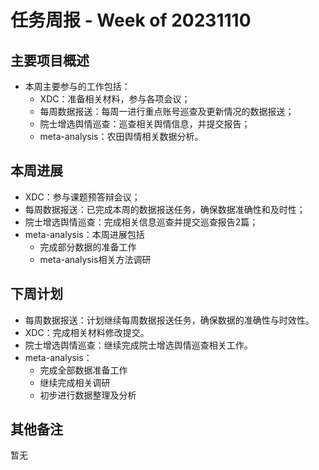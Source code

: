   
# 任务周报 - Week of 20231110


## 主要项目概述
- 本周主要参与的工作包括：
	- XDC：准备相关材料，参与各项会议；
	- 每周数据报送：每周一进行重点账号巡查及更新情况的数据报送；
	- 院士增选舆情巡查：巡查相关舆情信息，并提交报告；
	- meta-analysis：农田舆情相关数据分析。


## 本周进展
- XDC：参与课题预答辩会议；
- 每周数据报送：已完成本周的数据报送任务，确保数据准确性和及时性；
- 院士增选舆情巡查：完成相关信息巡查并提交巡查报告2篇；
- meta-analysis：本周进展包括
	- 完成部分数据的准备工作
	- meta-analysis相关方法调研


## 下周计划
- 每周数据报送：计划继续每周数据报送任务，确保数据的准确性与时效性。
- XDC：完成相关材料修改提交。
- 院士增选舆情巡查：继续完成院士增选舆情巡查相关工作。
- meta-analysis：
	- 完成全部数据准备工作
	- 继续完成相关调研
	- 初步进行数据整理及分析


## 其他备注
暂无